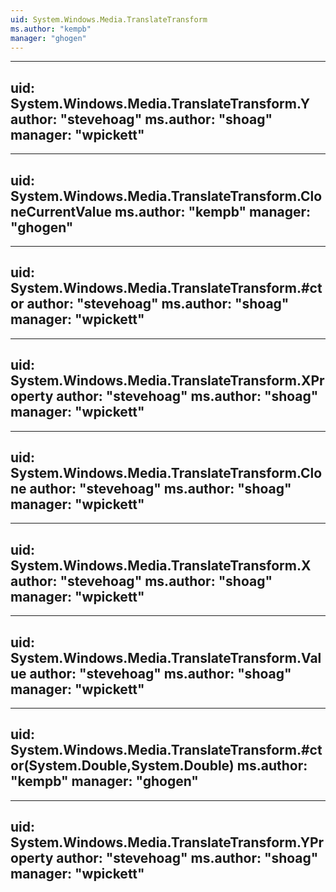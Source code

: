 ```yaml
---
uid: System.Windows.Media.TranslateTransform
ms.author: "kempb"
manager: "ghogen"
---
```


---
uid: System.Windows.Media.TranslateTransform.Y
author: "stevehoag"
ms.author: "shoag"
manager: "wpickett"
---

---
uid: System.Windows.Media.TranslateTransform.CloneCurrentValue
ms.author: "kempb"
manager: "ghogen"
---

---
uid: System.Windows.Media.TranslateTransform.#ctor
author: "stevehoag"
ms.author: "shoag"
manager: "wpickett"
---

---
uid: System.Windows.Media.TranslateTransform.XProperty
author: "stevehoag"
ms.author: "shoag"
manager: "wpickett"
---

---
uid: System.Windows.Media.TranslateTransform.Clone
author: "stevehoag"
ms.author: "shoag"
manager: "wpickett"
---

---
uid: System.Windows.Media.TranslateTransform.X
author: "stevehoag"
ms.author: "shoag"
manager: "wpickett"
---

---
uid: System.Windows.Media.TranslateTransform.Value
author: "stevehoag"
ms.author: "shoag"
manager: "wpickett"
---

---
uid: System.Windows.Media.TranslateTransform.#ctor(System.Double,System.Double)
ms.author: "kempb"
manager: "ghogen"
---

---
uid: System.Windows.Media.TranslateTransform.YProperty
author: "stevehoag"
ms.author: "shoag"
manager: "wpickett"
---
